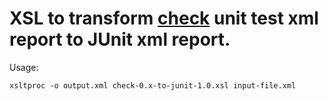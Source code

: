 XSL to transform [check](http://check.sourceforge.net/) unit test xml report to JUnit xml report.
================================================================

Usage:

    xsltproc -o output.xml check-0.x-to-junit-1.0.xsl input-file.xml
